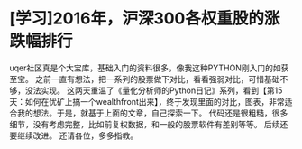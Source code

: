 # [学习]2016年，沪深300各权重股的涨跌幅排行

uqer社区真是个大宝库，基础入门的资料很多，像我这种PYTHON刚入门的如获至宝。
之前一直有想法，把一系列的股票做下对比，看看强弱对比，可惜基础不够，没法实现。
这两天重温了《量化分析师的Python日记》系列，看到【第15天：如何在优矿上搞一个wealthfront出来】，终于发现里面的对比，图表，非常适合我的想法。于是，就基于上面的文章，自己探索一下。
代码还是很粗糙，很多细节，没有考虑完整，比如前复权数据，和一般的股票软件有差别等等。
后续还要继续改进。
还请各位，多多指教。